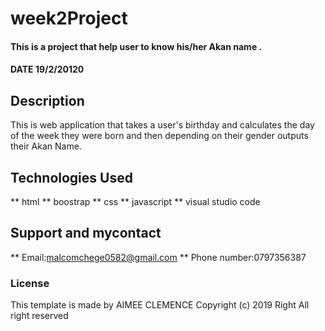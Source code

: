 # week2Project
#### This is a project that help user to know his/her Akan name . 
#### DATE 19/2/20120

## Description
This is web application that takes a user's birthday and calculates the day of the week 
they were born and then depending on their gender outputs their Akan Name. 
## Technologies Used
** html
** boostrap
** css 
** javascript
** visual studio code
## Support and mycontact
** Email:malcomchege0582@gmail.com
** Phone number:0797356387
### License
This template is made by AIMEE CLEMENCE
Copyright (c) 2019 Right  All right reserved

